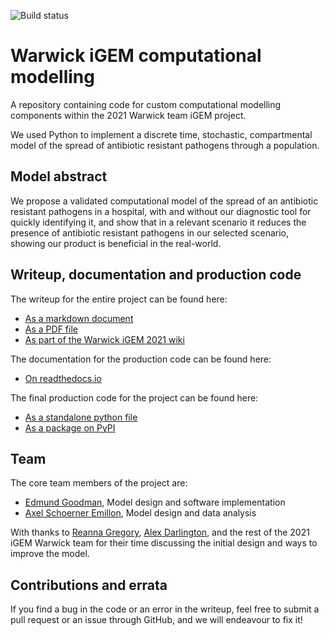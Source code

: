 ![Build status](https://github.com/EdmundGoodman/Warwick_modelling/actions/workflows/python-app.yml/badge.svg)

# Warwick iGEM computational modelling

A repository containing code for custom computational modelling components
within the 2021 Warwick team iGEM project.

We used Python to implement a discrete time, stochastic, compartmental model of
the spread of antibiotic resistant pathogens through a population.

## Model abstract

We propose a validated computational model of the spread of an antibiotic
resistant pathogens in a hospital, with and without our diagnostic tool for
quickly identifying it, and show that in a relevant scenario it reduces the
presence of antibiotic resistant pathogens in our selected scenario, showing our
product is beneficial in the real-world.

## Writeup, documentation and production code

The writeup for the entire project can be found here:

- [As a markdown document](https://raw.githubusercontent.com/EdmundGoodman/Warwick_modelling/main/writeup/writeup.md)
- [As a PDF file](https://raw.githubusercontent.com/EdmundGoodman/Warwick_modelling/main/writeup/writeup.pdf)
- [As part of the Warwick iGEM 2021 wiki](https://2021.igem.org/Team:Warwick/Model)

The documentation for the production code can be found here:
- [On readthedocs.io](https://tiered-antibiotic-resistance-model.readthedocs.io/en/latest/)

The final production code for the project can be found here:

- [As a standalone python file](https://raw.githubusercontent.com/EdmundGoodman/Warwick_modelling/main/tiered_antibiotic_resistance_model/model.py)
- [As a package on PyPI](https://pypi.org/project/tiered-antibiotic-resistance-model/)

## Team

The core team members of the project are:

- [Edmund Goodman](https://github.com/EdmundGoodman), Model design and software
  implementation
- [Axel Schoerner Emillon](https://www.linkedin.com/in/axel-schoerner-emillon/),
  Model design and data analysis

With thanks to [Reanna Gregory](https://www.linkedin.com/in/reanna-gregory-481309201/), [Alex Darlington](https://warwick.ac.uk/fac/sci/eng/people/alexander_darlington/), and the rest of the 2021 iGEM Warwick team for their time discussing the initial design and ways to improve the model.

## Contributions and errata

If you find a bug in the code or an error in the writeup, feel free to submit
a pull request or an issue through GitHub, and we will endeavour to fix it!
